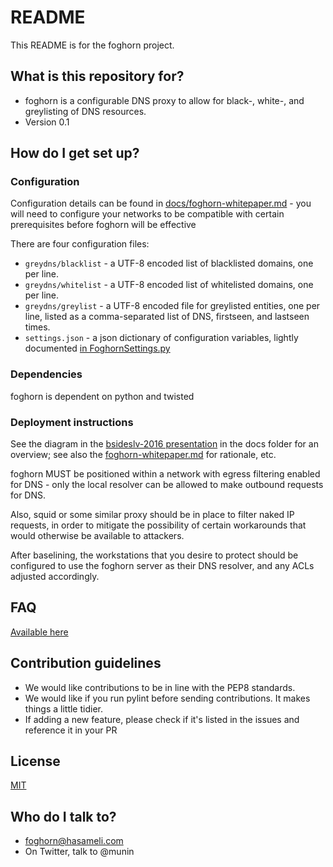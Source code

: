 # README

This README is for the foghorn project.

## What is this repository for?

* foghorn is a configurable DNS proxy to allow for black-, white-, and greylisting of DNS resources.
* Version 0.1

## How do I get set up?

### Configuration
Configuration details can be found in [docs/foghorn-whitepaper.md](https://github.com/hasameli/foghorn/blob/master/docs/foghorn-whitepaper.md) -
you will need to configure your networks to be compatible with certain 
prerequisites before foghorn will be effective

There are four configuration files: 
  * `greydns/blacklist` - a UTF-8 encoded list of blacklisted domains, one per line.
  * `greydns/whitelist` - a UTF-8 encoded list of whitelisted domains, one per line.
  * `greydns/greylist` - a UTF-8 encoded file for greylisted entities, one per line,
listed as a comma-separated list of DNS, firstseen, and lastseen times.
  * `settings.json` - a json dictionary of configuration variables, lightly documented
[in FoghornSettings.py](https://github.com/hasameli/foghorn/blob/master/foghornd/FoghornSettings.py)


### Dependencies
foghorn is dependent on python and twisted

### Deployment instructions
See the diagram in the
[bsideslv-2016 presentation](https://github.com/hasameli/foghorn/raw/master/docs/bsides-preso.pdf)
in the docs folder for an overview; see also the
[foghorn-whitepaper.md](https://github.com/hasameli/foghorn/blob/master/docs/foghorn-whitepaper.md)
for rationale, etc.

foghorn MUST be positioned within a network with egress filtering 
enabled for DNS - only the local resolver can be allowed to make 
outbound requests for DNS.

Also, squid or some similar proxy should be in place to filter naked IP 
requests, in order to mitigate the possibility of certain workarounds 
that would otherwise be available to attackers.

After baselining, the workstations that you desire to protect should be 
configured to use the foghorn server as their DNS resolver, and any ACLs 
adjusted accordingly. 

## FAQ

[Available here](https://github.com/hasameli/foghorn/blob/master/docs/FAQ.md)

## Contribution guidelines

* We would like contributions to be in line with the PEP8 standards.
* We would like if you run pylint before sending contributions. It makes things a little tidier.
* If adding a new feature, please check if it's listed in the issues and reference it in your PR

## License

[MIT](https://github.com/hasameli/foghorn/blob/master/docs/LICENSING)

## Who do I talk to?

* foghorn@hasameli.com
* On Twitter, talk to @munin
